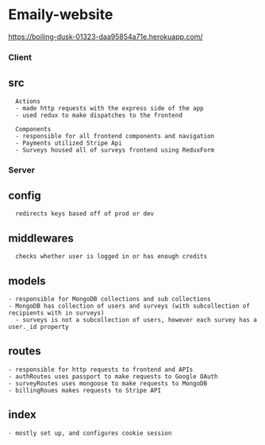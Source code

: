 # Emaily-website
https://boiling-dusk-01323-daa95854a71e.herokuapp.com/

### Client
  ## src
      Actions
      - made http requests with the express side of the app
      - used redux to make dispatches to the frontend

      Components
      - responsible for all frontend components and navigation
      - Payments utilized Stripe Api
      - Surveys housed all of surveys frontend using ReduxForm

### Server
  ## config
      redirects keys based off of prod or dev

  ## middlewares
      checks whether user is logged in or has enough credits

  ## models
    - responsible for MongoDB collections and sub collections
    - MongoDB has collection of users and surveys (with subcollection of recipients with in surveys)
      - surveys is not a subcollection of users, however each survey has a user._id property

  ## routes
    - responsible for http requests to frontend and APIs
    - authRoutes uses passport to make requests to Google OAuth
    - surveyRoutes uses mongoose to make requests to MongoDB
    - billingRoues makes requests to Stripe API

  ## index  
    - mostly set up, and configures cookie session
      
